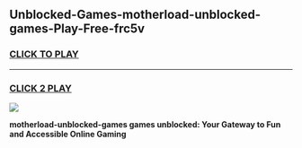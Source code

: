 
## Unblocked-Games-motherload-unblocked-games-Play-Free-frc5v
<h3>
<a href="https://premium76.site?title=motherload-unblocked-games&ref=22A">CLICK TO PLAY</a></h3>
<hr>

<h3>
<a href="https://premium76.site?title=motherload-unblocked-games&ref=22A">CLICK 2 PLAY</a>
  
</h3>

<a href="https://premium76.site?title=motherload-unblocked-games&ref=22A"><img src="https://clearcache.store/games.png"></a>


**motherload-unblocked-games games unblocked: Your Gateway to Fun and Accessible Online Gaming**
